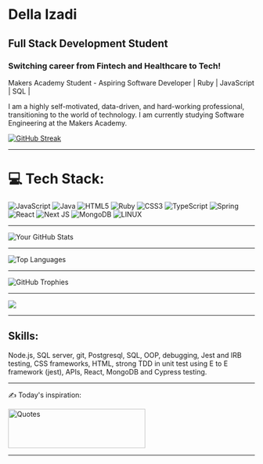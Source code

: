 # Della Izadi
## Full Stack Development Student
### Switching career from Fintech and Healthcare to Tech!
Makers Academy Student - Aspiring Software Developer | Ruby | JavaScript | SQL |

I am a highly self-motivated, data-driven, and hard-working professional, transitioning to the world of technology. I am currently studying Software Engineering at the Makers Academy.

[![GitHub Streak](https://github-readme-streak-stats.herokuapp.com/?user=Delladi&theme=dark)](https://git.io/streak-stats)

---
# 💻 Tech Stack:
![JavaScript](https://img.shields.io/badge/javascript-%23323330.svg?style=for-the-badge&logo=javascript&logoColor=%23F7DF1E) ![Java](https://img.shields.io/badge/java-%23ED8B00.svg?style=for-the-badge&logo=java&logoColor=white) ![HTML5](https://img.shields.io/badge/html5-%23E34F26.svg?style=for-the-badge&logo=html5&logoColor=white) ![Ruby](https://img.shields.io/badge/ruby-%23CC342D.svg?style=for-the-badge&logo=ruby&logoColor=white) ![CSS3](https://img.shields.io/badge/css3-%231572B6.svg?style=for-the-badge&logo=css3&logoColor=white) ![TypeScript](https://img.shields.io/badge/typescript-%23007ACC.svg?style=for-the-badge&logo=typescript&logoColor=white) ![Spring](https://img.shields.io/badge/spring-%236DB33F.svg?style=for-the-badge&logo=spring&logoColor=white) ![React](https://img.shields.io/badge/react-%2320232a.svg?style=for-the-badge&logo=react&logoColor=%2361DAFB) ![Next JS](https://img.shields.io/badge/Next-black?style=for-the-badge&logo=next.js&logoColor=white) ![MongoDB](https://img.shields.io/badge/MongoDB-%234ea94b.svg?style=for-the-badge&logo=mongodb&logoColor=white) ![LINUX](https://img.shields.io/badge/Linux-FCC624?style=for-the-badge&logo=linux&logoColor=black)

---

![Your GitHub Stats](https://github-readme-stats.vercel.app/api?username=Delladi&show_icons=true&theme=dark)

----

![Top Languages](https://github-readme-stats.vercel.app/api/top-langs/?username=Delladi&layout=compact&theme=dark)

---
![GitHub Trophies](https://github-profile-trophy.vercel.app/?username=Delladi&theme=onedark)

---

[![](https://visitcount.itsvg.in/api?id=Delladi&icon=0&color=0)](https://visitcount.itsvg.in)

---

## Skills:
Node.js, SQL server, git, Postgresql, SQL, OOP, debugging, Jest and IRB testing, CSS frameworks, HTML, strong TDD in unit test using E to E framework (jest), APIs, React, MongoDB and Cypress testing.

---
✍️ Today's inspiration:

<div style="width: 280px; height: 80px;">
  <img src="https://quotes-github-readme.vercel.app/api?type=horizontal&theme=gruvbox" alt="Quotes" width="100%" height="100%">
</div>


---
